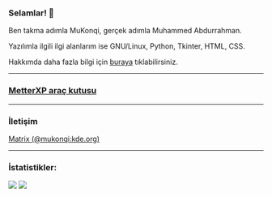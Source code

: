 ### Selamlar! 👋

Ben takma adımla MuKonqi, gerçek adımla Muhammed Abdurrahman.

Yazılımla ilgili ilgi alanlarım ise GNU/Linux, Python, Tkinter, HTML, CSS.

Hakkımda daha fazla bilgi için [buraya](https://mukonqi.github.io) tıklabilirsiniz.
____________________________________________________________________________________________________________________________________________________________________
### [MetterXP araç kutusu](https://mukonqi.github.io/metterxp)
____________________________________________________________________________________________________________________________________________________________________ 
### İletişim
[Matrix (@mukonqi:kde.org)](https://matrix.to/#/@mukonqi:kde.org)
____________________________________________________________________________________________________________________________________________________________________ 
### İstatistikler:

<img src="https://github-readme-stats.vercel.app/api?username=MuKonqi&&show_icons=true&title_color=000000&icon_color=FF0000&text_color=008080&bg_color=163512">
<img src="https://github-readme-stats.vercel.app/api/top-langs/?username=MuKonqi">

